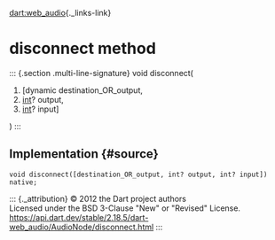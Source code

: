 [dart:web\_audio](../../dart-web_audio/dart-web_audio-library){._links-link}

disconnect method
=================

::: {.section .multi-line-signature}
void disconnect(

1.  \[dynamic destination\_OR\_output,
2.  [int](../../dart-core/int-class)? output,
3.  [int](../../dart-core/int-class)? input\]

)
:::

Implementation {#source}
--------------

``` {.language-dart data-language="dart"}
void disconnect([destination_OR_output, int? output, int? input]) native;
```

::: {._attribution}
© 2012 the Dart project authors\
Licensed under the BSD 3-Clause \"New\" or \"Revised\" License.\
<https://api.dart.dev/stable/2.18.5/dart-web_audio/AudioNode/disconnect.html>
:::
